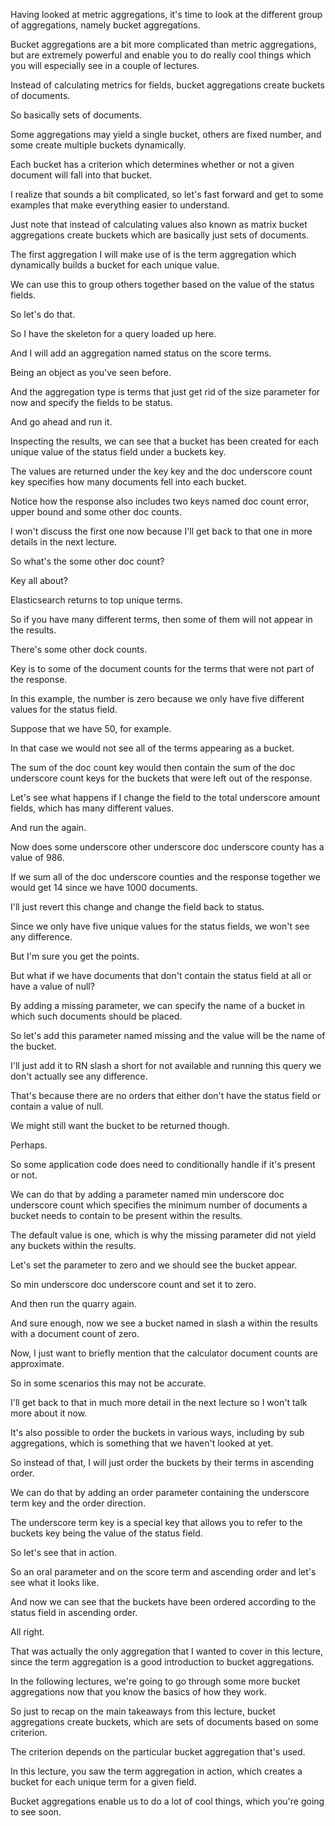 Having looked at metric aggregations, it's time to look at the different group of aggregations, namely bucket aggregations.

Bucket aggregations are a bit more complicated than metric aggregations, but are extremely powerful and enable you to do really cool things which you will especially see in a couple of lectures.

Instead of calculating metrics for fields, bucket aggregations create buckets of documents.

So basically sets of documents.

Some aggregations may yield a single bucket, others are fixed number, and some create multiple buckets dynamically.

Each bucket has a criterion which determines whether or not a given document will fall into that bucket.

I realize that sounds a bit complicated, so let's fast forward and get to some examples that make everything easier to understand.

Just note that instead of calculating values also known as matrix bucket aggregations create buckets which are basically just sets of documents.

The first aggregation I will make use of is the term aggregation which dynamically builds a bucket for each unique value.

We can use this to group others together based on the value of the status fields.

So let's do that.

So I have the skeleton for a query loaded up here.

And I will add an aggregation named status on the score terms.

Being an object as you've seen before.

And the aggregation type is terms that just get rid of the size parameter for now and specify the fields to be status.

And go ahead and run it.

Inspecting the results, we can see that a bucket has been created for each unique value of the status field under a buckets key.

The values are returned under the key key and the doc underscore count key specifies how many documents fell into each bucket.

Notice how the response also includes two keys named doc count error, upper bound and some other doc counts.

I won't discuss the first one now because I'll get back to that one in more details in the next lecture.

So what's the some other doc count?

Key all about?

Elasticsearch returns to top unique terms.

So if you have many different terms, then some of them will not appear in the results.

There's some other dock counts.

Key is to some of the document counts for the terms that were not part of the response.

In this example, the number is zero because we only have five different values for the status field.

Suppose that we have 50, for example.

In that case we would not see all of the terms appearing as a bucket.

The sum of the doc count key would then contain the sum of the doc underscore count keys for the buckets that were left out of the response.

Let's see what happens if I change the field to the total underscore amount fields, which has many different values.

And run the again.

Now does some underscore other underscore doc underscore county has a value of 986.

If we sum all of the doc underscore counties and the response together we would get 14 since we have 1000 documents.

I'll just revert this change and change the field back to status.

Since we only have five unique values for the status fields, we won't see any difference.

But I'm sure you get the points.

But what if we have documents that don't contain the status field at all or have a value of null?

By adding a missing parameter, we can specify the name of a bucket in which such documents should be placed.

So let's add this parameter named missing and the value will be the name of the bucket.

I'll just add it to RN slash a short for not available and running this query we don't actually see any difference.

That's because there are no orders that either don't have the status field or contain a value of null.

We might still want the bucket to be returned though.

Perhaps.

So some application code does need to conditionally handle if it's present or not.

We can do that by adding a parameter named min underscore doc underscore count which specifies the minimum number of documents a bucket needs to contain to be present within the results.

The default value is one, which is why the missing parameter did not yield any buckets within the results.

Let's set the parameter to zero and we should see the bucket appear.

So min underscore doc underscore count and set it to zero.

And then run the quarry again.

And sure enough, now we see a bucket named in slash a within the results with a document count of zero.

Now, I just want to briefly mention that the calculator document counts are approximate.

So in some scenarios this may not be accurate.

I'll get back to that in much more detail in the next lecture so I won't talk more about it now.

It's also possible to order the buckets in various ways, including by sub aggregations, which is something that we haven't looked at yet.

So instead of that, I will just order the buckets by their terms in ascending order.

We can do that by adding an order parameter containing the underscore term key and the order direction.

The underscore term key is a special key that allows you to refer to the buckets key being the value of the status field.

So let's see that in action.

So an oral parameter and on the score term and ascending order and let's see what it looks like.

And now we can see that the buckets have been ordered according to the status field in ascending order.

All right.

That was actually the only aggregation that I wanted to cover in this lecture, since the term aggregation is a good introduction to bucket aggregations.

In the following lectures, we're going to go through some more bucket aggregations now that you know the basics of how they work.

So just to recap on the main takeaways from this lecture, bucket aggregations create buckets, which are sets of documents based on some criterion.

The criterion depends on the particular bucket aggregation that's used.

In this lecture, you saw the term aggregation in action, which creates a bucket for each unique term for a given field.

Bucket aggregations enable us to do a lot of cool things, which you're going to see soon.

